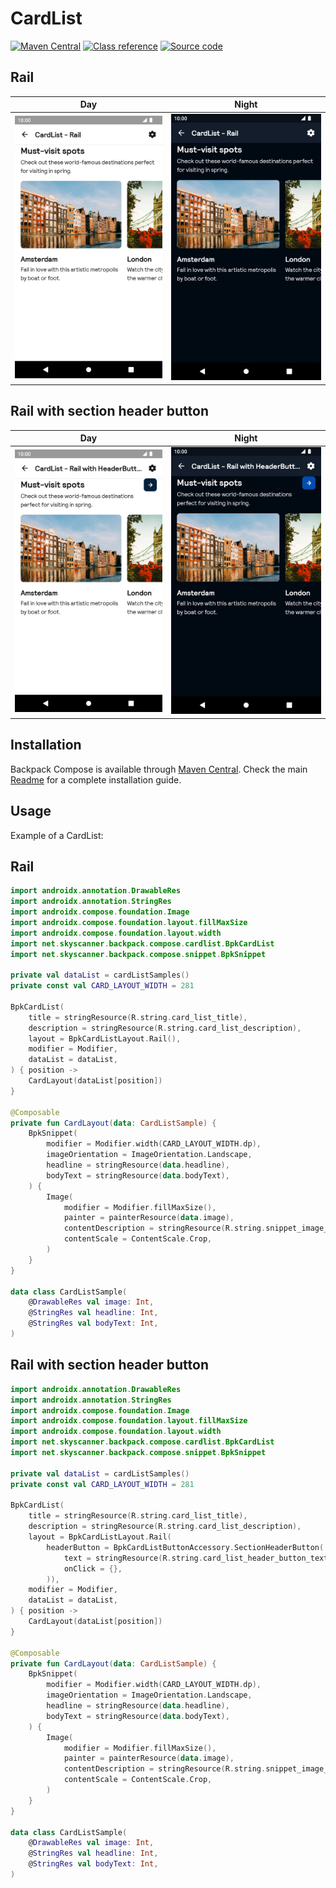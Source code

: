 # CardList

[![Maven Central](https://img.shields.io/maven-central/v/net.skyscanner.backpack/backpack-compose)](https://search.maven.org/artifact/net.skyscanner.backpack/backpack-compose)
[![Class reference](https://img.shields.io/badge/Class%20reference-Android-blue)](https://backpack.github.io/android/backpack-compose/net.skyscanner.backpack.compose.cardlist)
[![Source code](https://img.shields.io/badge/Source%20code-GitHub-lightgrey)](https://github.com/Skyscanner/backpack-android/tree/main/backpack-compose/src/main/kotlin/net/skyscanner/backpack/compose/cardlist)

## Rail

| Day                                                                                                                                                              | Night                                                                                                                                                                           |
|------------------------------------------------------------------------------------------------------------------------------------------------------------------|---------------------------------------------------------------------------------------------------------------------------------------------------------------------------------|
| <img src="https://raw.githubusercontent.com/Skyscanner/backpack-android/main/docs/compose/CardList/screenshots/rail.png" alt="CardList component" width="375" /> | <img src="https://raw.githubusercontent.com/Skyscanner/backpack-android/main/docs/compose/CardList/screenshots/rail_dm.png" alt="CardList component - dark mode" width="375" /> |

## Rail with section header button

| Day                                                                                                                                                                              | Night                                                                                                                                                                                           |
|----------------------------------------------------------------------------------------------------------------------------------------------------------------------------------|-------------------------------------------------------------------------------------------------------------------------------------------------------------------------------------------------|
| <img src="https://raw.githubusercontent.com/Skyscanner/backpack-android/main/docs/compose/CardList/screenshots/rail-with-headerbutton.png" alt="CardList component" width="375" /> | <img src="https://raw.githubusercontent.com/Skyscanner/backpack-android/main/docs/compose/CardList/screenshots/rail-with-headerbutton_dm.png" alt="CardList component - dark mode" width="375" /> |

## Installation

Backpack Compose is available through [Maven Central](https://search.maven.org/artifact/net.skyscanner.backpack/backpack-compose). Check the main [Readme](https://github.com/skyscanner/backpack-android#installation) for a complete installation guide.

## Usage

Example of a CardList:

## Rail

```Kotlin
import androidx.annotation.DrawableRes
import androidx.annotation.StringRes
import androidx.compose.foundation.Image
import androidx.compose.foundation.layout.fillMaxSize
import androidx.compose.foundation.layout.width
import net.skyscanner.backpack.compose.cardlist.BpkCardList
import net.skyscanner.backpack.compose.snippet.BpkSnippet

private val dataList = cardListSamples()
private const val CARD_LAYOUT_WIDTH = 281

BpkCardList(
    title = stringResource(R.string.card_list_title),
    description = stringResource(R.string.card_list_description),
    layout = BpkCardListLayout.Rail(),
    modifier = Modifier,
    dataList = dataList,
) { position ->
    CardLayout(dataList[position])
}

@Composable
private fun CardLayout(data: CardListSample) {
    BpkSnippet(
        modifier = Modifier.width(CARD_LAYOUT_WIDTH.dp),
        imageOrientation = ImageOrientation.Landscape,
        headline = stringResource(data.headline),
        bodyText = stringResource(data.bodyText),
    ) {
        Image(
            modifier = Modifier.fillMaxSize(),
            painter = painterResource(data.image),
            contentDescription = stringResource(R.string.snippet_image_content_description),
            contentScale = ContentScale.Crop,
        )
    }
}

data class CardListSample(
    @DrawableRes val image: Int,
    @StringRes val headline: Int,
    @StringRes val bodyText: Int,
)
```

## Rail with section header button

```Kotlin
import androidx.annotation.DrawableRes
import androidx.annotation.StringRes
import androidx.compose.foundation.Image
import androidx.compose.foundation.layout.fillMaxSize
import androidx.compose.foundation.layout.width
import net.skyscanner.backpack.compose.cardlist.BpkCardList
import net.skyscanner.backpack.compose.snippet.BpkSnippet

private val dataList = cardListSamples()
private const val CARD_LAYOUT_WIDTH = 281

BpkCardList(
    title = stringResource(R.string.card_list_title),
    description = stringResource(R.string.card_list_description),
    layout = BpkCardListLayout.Rail(
        headerButton = BpkCardListButtonAccessory.SectionHeaderButton(
            text = stringResource(R.string.card_list_header_button_text),
            onClick = {},
        )),
    modifier = Modifier,
    dataList = dataList,
) { position ->
    CardLayout(dataList[position])
}

@Composable
private fun CardLayout(data: CardListSample) {
    BpkSnippet(
        modifier = Modifier.width(CARD_LAYOUT_WIDTH.dp),
        imageOrientation = ImageOrientation.Landscape,
        headline = stringResource(data.headline),
        bodyText = stringResource(data.bodyText),
    ) {
        Image(
            modifier = Modifier.fillMaxSize(),
            painter = painterResource(data.image),
            contentDescription = stringResource(R.string.snippet_image_content_description),
            contentScale = ContentScale.Crop,
        )
    }
}

data class CardListSample(
    @DrawableRes val image: Int,
    @StringRes val headline: Int,
    @StringRes val bodyText: Int,
)
```
